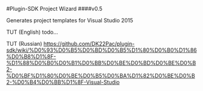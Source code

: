 #Plugin-SDK Project Wizard
####v0.5

Generates project templates for Visual Studio 2015

TUT (English)
todo...

TUT (Russian)
https://github.com/DK22Pac/plugin-sdk/wiki/%D0%93%D0%B5%D0%BD%D0%B5%D1%80%D0%B0%D1%86%D0%B8%D1%8F-%D1%88%D0%B0%D0%B1%D0%BB%D0%BE%D0%BD%D0%BE%D0%B2-%D0%BF%D1%80%D0%BE%D0%B5%D0%BA%D1%82%D0%BE%D0%B2-%D0%B4%D0%BB%D1%8F-Visual-Studio